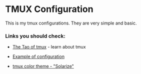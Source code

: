 # TMUX Configuration

This is my tmux configurations. They are very simple and basic.

### Links you should check:

* [The Tao of tmux](https://leanpub.com/the-tao-of-tmux/read) - learn about tmux

* [Example of configuration](https://github.com/tony/tmux-config)

* [tmux color theme - "Solarize"](https://github.com/seebi/tmux-colors-solarized)
